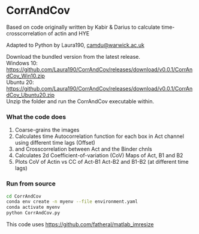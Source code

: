 # CorrAndCov

Based on code originally written by Kabir & Darius to calculate time-crosscorrelation of actin and HYE

Adapted to Python by Laura190, camdu@warwick.ac.uk

Download the bundled version from the latest release. \
Windows 10: https://github.com/Laura190/CorrAndCov/releases/download/v0.0.1/CorrAndCov_Win10.zip \
Ubuntu 20: https://github.com/Laura190/CorrAndCov/releases/download/v0.0.1/CorrAndCov_Ubuntu20.zip \
Unzip the folder and run the CorrAndCov executable within.

### What the code does
1. Coarse-grains the images
2. Calculates time Autocorrelation function for each box in Act channel using different time lags (Offset)
3. and Crosscorrelation between Act and the Binder chnls
4. Calculates 2d Coefficient-of-variation (CoV) Maps of Act, B1 and B2
6. Plots CoV of Actin vs CC of Act-B1 Act-B2 and B1-B2 (at different time lags)

### Run from source
```bash
cd CorrAndCov
conda env create -n myenv --file environment.yaml
conda activate myenv
python CorrAndCov.py
```
This code uses https://github.com/fatheral/matlab_imresize
